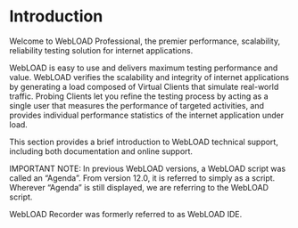 ﻿

# Introduction 

Welcome to WebLOAD Professional, the premier performance, scalability, reliability testing solution for internet applications.  

WebLOAD is easy to use and delivers maximum testing performance and value. WebLOAD verifies the scalability and integrity of internet applications by generating a load composed of Virtual Clients that simulate real-world traffic. Probing Clients let you refine the testing process by acting as a single user that measures the performance of targeted activities, and provides individual performance statistics of the internet application under load. 

This section provides a brief introduction to WebLOAD technical support, including both documentation and online support. 

IMPORTANT NOTE: In previous WebLOAD versions, a WebLOAD script was called an “Agenda”. From version 12.0, it is referred to simply as a script. Wherever “Agenda” is still displayed, we are referring to the WebLOAD script. 

WebLOAD Recorder was formerly referred to as WebLOAD IDE. 
